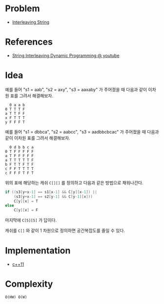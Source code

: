 # Problem

* [Interleaving String](https://leetcode.com/problems/interleaving-string/)

# References

* [String Interleaving Dynamic Programming @ youtube](https://www.youtube.com/watch?v=ih2OZ9-M3OM)

# Idea

예를 들어 "s1 = aab", "s2 = axy", "s3 = aaxaby"
가 주어졌을 때 다음과 같이 이차원 표를 그려서 해결해보자.

```
  0 a a b
0 T T T F 
a T T F F
x F T T T
y F F F T
```

예를 들어 "s1 = dbbca", "s2 = aabcc", "s3 = aadbbcbcac"
가 주어졌을 때 다음과 같이 이차원 표를 그려서 해결해보자.

```
  0 d b b c a
0 T F F F F F
a T F F F F F
a T T T T T F
b F T T F T F
c F F T T T T
c F F F T F T
```

위의 표에 해당하는 캐쉬 `C[][]` 를 정의하고 다음과 같은 방법으로
채워나간다.

```cpp
if ((s3[y+x-1] == s1[x-1] && C[y][x-1]) ||
    (s3[y+x-1] == s2[y-1] && C[y-1][x]))
    C[y][x] = T
else
    C[y][x] = F
```

마지막에 `C[5][5]` 가 답이다.

캐쉬를 `C[]` 와 같이 1 차원으로 정의하면 공간복잡도를 줄일 수 있다.

# Implementation

* [c++11](a.cpp)

# Complexity

```
O(HW) O(W)
```
